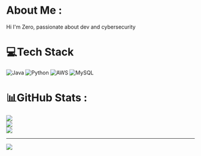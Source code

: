 # About Me :
Hi I'm Zero, passionate about dev and cybersecurity

# 💻Tech Stack
![Java](https://img.shields.io/badge/java-%23ED8B00.svg?style=flat&logo=java&logoColor=white) ![Python](https://img.shields.io/badge/python-3670A0?style=flat&logo=python&logoColor=ffdd54) ![AWS](https://img.shields.io/badge/AWS-%23FF9900.svg?style=flat&logo=amazon-aws&logoColor=white) ![MySQL](https://img.shields.io/badge/mysql-%2300f.svg?style=flat&logo=mysql&logoColor=white)
# 📊GitHub Stats :
![](https://github-readme-stats.vercel.app/api?username=iamjustzero&theme=dark&hide_border=true&include_all_commits=false&count_private=false)<br/>
![](https://github-readme-streak-stats.herokuapp.com/?user=iamjustzero&theme=dark&hide_border=true)<br/>
![](https://github-readme-stats.vercel.app/api/top-langs/?username=iamjustzero&theme=dark&hide_border=true&include_all_commits=false&count_private=false&layout=compact)

---
[![](https://visitcount.itsvg.in/api?id=iamjustzero&icon=0&color=0)](https://visitcount.itsvg.in)
